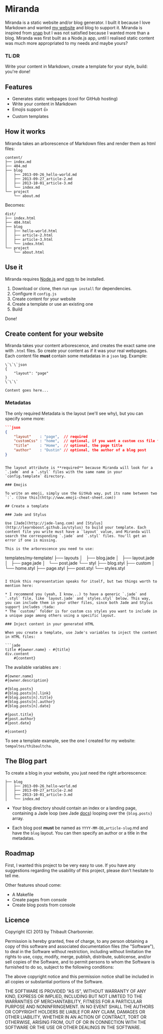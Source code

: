 # Miranda

Miranda is a static website and/or blog generator. I built it because I love Markdown and wanted [my website](http://thibaultcha.me) and blog to support it. Miranda is inspired from [snap](https://github.com/mlbli/snap) but I was not satisfied because I wanted more than a blog. Miranda was first built as a Node.js app, until I realised static content was much more appropriated to my needs and maybe yours?

### TL:DR 
Write your content in Markdown, create a template for your style, build: you're done!

## Features

- Generates static webpages (cool for GitHub hosting)
- Write your content in Markdown
- Emojis support :+1:
- Custom templates

## How it works

Miranda takes an arborescence of Markdown files and render them as html files:

```
content/
├── index.md
├── 404.md
├── blog
│   ├── 2013-09-26_hello-world.md
│   ├── 2013-09-27_article-2.md
│   ├── 2013-10-01_article-3.md
│   └── index.md
└── project
    └── about.md
```

Becomes:
```
dist/
├── index.html
├── 404.html
├── blog
│   ├── hello-world.html
│   ├── article-2.html
│   ├── article-3.html
│   └── index.html
└── project
    └── about.html
```

## Use it

Miranda requires [Node.js](http://nodejs.org) and [npm](https://npmjs.org) to be installed.

1. Download or clone, then run `npm install` for dependencies.
2. Configure it `config.js`
3. Create content for your website
4. Create a template or use an existing one
5. Build

Done!

## Create content for your website 

Miranda takes your content arborescence, and creates the exact same one with `.html` files. So create your content as if it was your real webpages. Each content file **must** contain some metadatas in a ```json``` tag. Example:
```
\`\`\`json
{
	"layout": "page"
}
\`\`\`

Content goes here...
```

### Metadatas

The only required Metadata is the layout (we'll see why), but you can specify some more:

```json
```json
{
	"layout"    : "page",  // required
	"customCss" : "home",  // optional, if you want a custom css file for this page of type "page"
	"title"     : "Home",  // optional, the page title
	"author"    : "Dustin" // optional, the author of a blog post
}
```
```

The layout attribute is **required** because Miranda will look for a `.jade` and a `.styl` files with the same name in your `config.template` directory.

### Emojis

To write an emoji, simply use the GitHub way, put its name between two `:`. ([Use this](http://www.emoji-cheat-sheet.com))

## Create a template

### Jade and Stylus

Use [Jade](http://jade-lang.com) and [Stylus](http://learnboost.github.io/stylus) to build your template. Each content file you write must have a `layout` value, and Miranda will search the corresponding `.jade` and `.styl` files. You'll get an error if one is missing.

This is the arborescence you need to use:

```
templates/my-template/
├── layouts
│   ├── blog.jade
│   ├── layout.jade
│   ├── page.jade
│   └── post.jade
└── styl
    ├── blog.styl
    ├── custom
    │   └── home.styl
    ├── page.styl
    ├── post.styl
    └── styles.styl
```

I think this representation speaks for itself, but two things worth to mention here:

* I recommend you (yeah, I know...) to have a generic `.jade` and `.styl` file, like `layout.jade` and `styles.styl` below. This way, you can include them in your other files, since both Jade and Stylus support includes :tada:
* The `custom/` folder is for custom css styles you want to include in a unique page among others using a specific layout.

### Inject content in your generated HTML

When you create a template, use Jade's variables to inject the content in HTML files:

```jade
title #{owner.name} - #{title}
div.content
	#{content}
```

The available variables are :

```jade
#{owner.name}
#{owner.description}

#{blog.posts}
#{blog.posts[n].link}
#{blog.posts[n].title}
#{blog.posts[n].author}
#{blog.posts[n].date}

#{post.title}
#{post.author}
#{post.date}

#{content}
```

To see a template example, see the one I created for my website: `tempaltes/thibaultcha`.

## The Blog part

To create a blog in your website, you just need the right arborescence:

```
├── blog
│   ├── 2013-09-26_hello-world.md
│   ├── 2013-09-27_article-2.md
│   ├── 2013-10-01_article-3.md
│   └── index.md
```

- Your blog directory should contain an index or a landing page, containing a Jade loop (see Jade [docs](http://jade-lang.com/reference)) looping over the `{blog.posts}` array.

- Each blog post **must** be named as `YYYY-MM-DD`_`article-slug`.md and have the `blog` layout. You can then specify an author or a title in the metadatas.

## Roadmap

First, I wanted this project to be very easy to use. If you have any suggestions regarding the usability of this project, please don't hesitate to tell me.

Other features shoud come:
- A Makefile
- Create pages from console
- Create blog posts from console

## Licence

Copyright (C) 2013 by Thibault Charbonnier.

Permission is hereby granted, free of charge, to any person obtaining a copy of this software and associated documentation files (the "Software"), to deal in the Software without restriction, including without limitation the rights to use, copy, modify, merge, publish, distribute, sublicense, and/or sell copies of the Software, and to permit persons to whom the Software is furnished to do so, subject to the following conditions:

The above copyright notice and this permission notice shall be included in all copies or substantial portions of the Software.

THE SOFTWARE IS PROVIDED "AS IS", WITHOUT WARRANTY OF ANY KIND, EXPRESS OR IMPLIED, INCLUDING BUT NOT LIMITED TO THE WARRANTIES OF MERCHANTABILITY, FITNESS FOR A PARTICULAR PURPOSE AND NONINFRINGEMENT. IN NO EVENT SHALL THE AUTHORS OR COPYRIGHT HOLDERS BE LIABLE FOR ANY CLAIM, DAMAGES OR OTHER LIABILITY, WHETHER IN AN ACTION OF CONTRACT, TORT OR OTHERWISE, ARISING FROM, OUT OF OR IN CONNECTION WITH THE SOFTWARE OR THE USE OR OTHER DEALINGS IN THE SOFTWARE.

